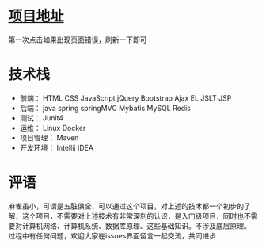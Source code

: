 # [项目地址](http://39.108.111.7:8080/seckill/list)
第一次点击如果出现页面错误，刷新一下即可
# 技术栈
* 前端： HTML CSS JavaScript jQuery Bootstrap Ajax EL JSLT JSP 
* 后端： java spring springMVC Mybatis MySQL Redis
* 测试： Junit4
* 运维： Linux Docker
* 项目管理： Maven
* 开发环境： Intellij IDEA
# 评语 
麻雀虽小，可谓是五脏俱全，可以通过这个项目，对上述的技术都一个初步的了解，这个项目，不需要对上述技术有非常深刻的认识，是入门级项目，同时也不需要对计算机网络、计算机系统、数据库原理、这些基础知识。不涉及底层原理。
过程中有任何问题，欢迎大家在issues界面留言一起交流，共同进步
